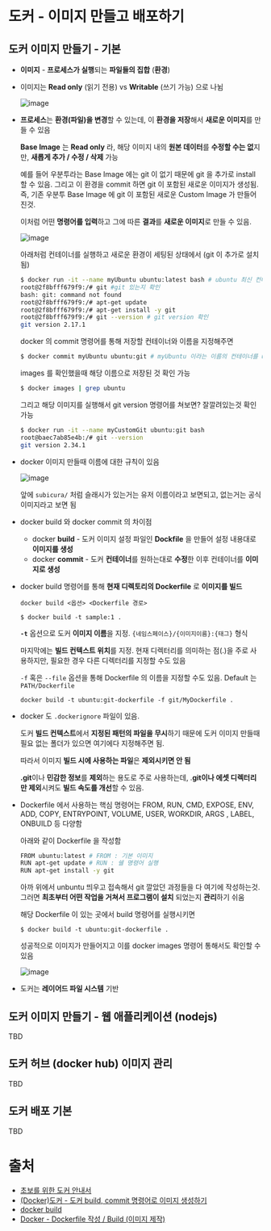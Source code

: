 # 도커 - 이미지 만들고 배포하기

## 도커 이미지 만들기 - 기본

- **이미지** - **프로세스가 실행**되는 **파일들의 집합** (**환경**)

- 이미지는 **Read only** (읽기 전용) vs **Writable** (쓰기 가능) 으로 나뉨 

  ![image](https://user-images.githubusercontent.com/20410193/185408049-df49f2a1-5aaf-40f4-aaa3-78b103d1bd28.png)

- **프로세스**는 **환경(파일)을 변경**할 수 있는데, 이 **환경을 저장**해서 **새로운 이미지**를 만들 수 있음

  **Base Image** 는 **Read only** 라, 해당 이미지 내의 **원본 데이터**를 **수정할 수는 없**지만, **새롭게 추가 / 수정 / 삭제** 가능

  예를 들어 우분투라는 Base Image 에는 git 이 없기 때문에 git 을 추가로 install 할 수 있음. 그리고 이 환경을 commit 하면 git 이 포함된 새로운 이미지가 생성됨. 즉, 기존 우분투 Base Image 에 git 이 포함된 새로운 Custom Image 가 만들어진것. 

  이처럼 어떤 **명령어를 입력**하고 그에 따른 **결과**를 **새로운 이미지**로 만들 수 있음.

  ![image](https://user-images.githubusercontent.com/20410193/185408067-b8c77839-e418-4455-b3f5-6f20f3b2bd50.png)

  아래처럼 컨테이너를 실행하고 새로운 환경이 세팅된 상태에서 (git 이 추가로 설치됨)

  ```sh
  $ docker run -it --name myUbuntu ubuntu:latest bash # ubuntu 최신 컨테이너 실행 후 bash 바로 실행. container 이름은 myUbuntu 으로 지정
  root@2f8bfff679f9:/# git #git 있는지 확인
  bash: git: command not found
  root@2f8bfff679f9:/# apt-get update
  root@2f8bfff679f9:/# apt-get install -y git
  root@2f8bfff679f9:/# git --version # git version 확인
  git version 2.17.1
  ```

  docker 의 commit 명령어를 통해 저장할 컨테이너와 이름을 지정해주면

  ```sh
  $ docker commit myUbuntu ubuntu:git # myUbuntu 이라는 이름의 컨테이너를 ubuntu 의 git 이라는 태그로 커밋을 하겠다
  ```

  images 를 확인했을때 해당 이름으로 저장된 것 확인 가능

  ```sh
  $ docker images | grep ubuntu
  ```

  그리고 해당 이미지를 실행해서 git version 명령어를 쳐보면? 잘깔려있는것 확인 가능

  ```sh
  $ docker run -it --name myCustomGit ubuntu:git bash
  root@baec7ab85e4b:/# git --version
  git version 2.34.1
  ```

- docker 이미지 만들때 이름에 대한 규칙이 있음

  ![image](https://user-images.githubusercontent.com/20410193/185408119-ec37db18-9a78-431a-9b33-b7edee542b99.png)

  앞에 `subicura/` 처럼 슬래시가 있는거는 유저 이름이라고 보면되고, 없는거는 공식 이미지라고 보면 됨

- docker build 와 docker commit 의 차이점

  - docker **build** - 도커 이미지 설정 파일인 **Dockfile** 을 만들어 설정 내용대로 **이미지를 생성**
  - docker **commit** - 도커 **컨테이너**를 원하는대로 **수정**한 이후 컨테이너를 **이미지로 생성**

- docker build 명령어를 통해 **현재 디렉토리의 Dockerfile** 로 **이미지를 빌드**

  ```
  docker build <옵션> <Dockerfile 경로>
  ```

  ```
  $ docker build -t sample:1 .
  ```

  **`-t`** 옵션으로 도커 **이미지 이름**을 지정. `{네임스페이스}/{이미지이름}:{태그}` 형식

  마지막에는 **빌드 컨텍스트 위치**를 지정. 현재 디렉터리를 의미하는 점(.)을 주로 사용하지만, 필요한 경우 다른 디렉터리를 지정할 수도 있음

  `-f` 혹은 `--file` 옵션을 통해 Dockerfile 의 이름을 지정할 수도 있음. Default 는 `PATH/Dockerfile`

  ```
  docker build -t ubuntu:git-dockerfile -f git/MyDockerfile .
  ```

  

- docker 도 `.dockerignore` 파일이 있음. 

  도커 **빌드 컨텍스트**에서 **지정된 패턴의 파일을 무시**하기 때문에 도커 이미지 만들때 필요 없는 폴더가 있으면 여기에다 지정해주면 됨.

  따라서 이미지 **빌드 시에 사용하는 파일**은 **제외시키면 안 됨** 

  **.git**이나 **민감한 정보**를 **제외**하는 용도로 주로 사용하는데, .**git이나 에셋 디렉터리만 제외**시켜도 **빌드 속도를 개선**할 수 있음.

- Dockerfile 에서 사용하는 핵심 명령어는 FROM, RUN, CMD, EXPOSE, ENV, ADD, COPY, ENTRYPOINT, VOLUME, USER, WORKDIR, ARGS , LABEL, ONBUILD 등 다양함

  아래와 같이 Dockerfile 을 작성함

  ```sh
  FROM ubuntu:latest # FROM : 기본 이미지
  RUN apt-get update # RUN : 쉘 명령어 실행
  RUN apt-get install -y git
  ```

  아까 위에서 unbuntu 띄우고 접속해서 git 깔았던 과정들을 다 여기에 작성하는것. 그러면 **최초부터 어떤 작업을 거쳐서 프로그램이 설치** 되었는지 **관리**하기 쉬움

  해당 Dockerfile 이 있는 곳에서 build 명령어를 실행시키면

  ```
  $ docker build -t ubuntu:git-dockerfile .
  ```

  성공적으로 이미지가 만들어지고 이를 docker images 명령어 통해서도 확인할 수 있음

  ![image](https://user-images.githubusercontent.com/20410193/185408168-99030b1b-62bf-4049-b331-7a302fa9c100.png)

- 도커는 **레이어드 파일 시스템** 기반

## 도커 이미지 만들기 - 웹 애플리케이션 (nodejs)

TBD

## 도커 허브 (docker hub) 이미지 관리

TBD

## 도커 배포 기본

TBD


# 출처

- [초보를 위한 도커 안내서](https://www.inflearn.com/course/도커-입문/dashboard)
- [(Docker)도커 - 도커 build, commit 명령어로 이미지 생성하기](https://reddb.tistory.com/181)
- [docker build](https://docs.docker.com/engine/reference/commandline/build/)
- [Docker - Dockerfile 작성 / Build (이미지 제작)](https://blog.d0ngd0nge.xyz/docker-dockerfile-write/)

